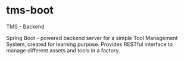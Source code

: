 # tms-boot
TMS - Backend

Spring Boot - powered backend server for a simple Tool Management System, created for learning purpose.
Provides RESTful interface to manage different assets and tools in a factory.

